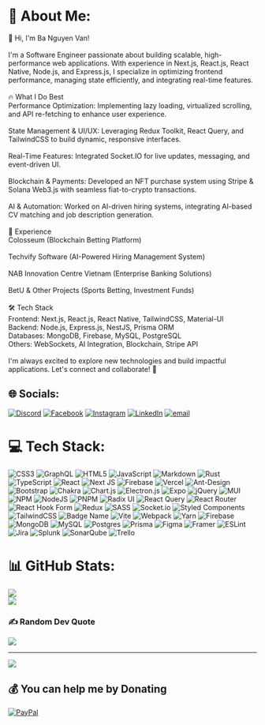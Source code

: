 # 💫 About Me:
🚀 Hi, I'm Ba Nguyen Van!<br><br>I'm a Software Engineer passionate about building scalable, high-performance web applications. With experience in Next.js, React.js, React Native, Node.js, and Express.js, I specialize in optimizing frontend performance, managing state efficiently, and integrating real-time features.<br><br>🔥 What I Do Best<br>Performance Optimization: Implementing lazy loading, virtualized scrolling, and API re-fetching to enhance user experience.<br><br>State Management & UI/UX: Leveraging Redux Toolkit, React Query, and TailwindCSS to build dynamic, responsive interfaces.<br><br>Real-Time Features: Integrated Socket.IO for live updates, messaging, and event-driven UI.<br><br>Blockchain & Payments: Developed an NFT purchase system using Stripe & Solana Web3.js with seamless fiat-to-crypto transactions.<br><br>AI & Automation: Worked on AI-driven hiring systems, integrating AI-based CV matching and job description generation.<br><br>💼 Experience<br>Colosseum (Blockchain Betting Platform)<br><br>Techvify Software (AI-Powered Hiring Management System)<br><br>NAB Innovation Centre Vietnam (Enterprise Banking Solutions)<br><br>BetU & Other Projects (Sports Betting, Investment Funds)<br><br>🛠️ Tech Stack<br>Frontend: Next.js, React.js, React Native, TailwindCSS, Material-UI<br>Backend: Node.js, Express.js, NestJS, Prisma ORM<br>Databases: MongoDB, Firebase, MySQL, PostgreSQL<br>Others: WebSockets, AI Integration, Blockchain, Stripe API<br><br>I'm always excited to explore new technologies and build impactful applications. Let's connect and collaborate! 🚀


## 🌐 Socials:
[![Discord](https://img.shields.io/badge/Discord-%237289DA.svg?logo=discord&logoColor=white)](https://discord.gg/reidnguyen) [![Facebook](https://img.shields.io/badge/Facebook-%231877F2.svg?logo=Facebook&logoColor=white)](https://facebook.com/ba.nguyen278) [![Instagram](https://img.shields.io/badge/Instagram-%23E4405F.svg?logo=Instagram&logoColor=white)](https://instagram.com/ba.nguyen__) [![LinkedIn](https://img.shields.io/badge/LinkedIn-%230077B5.svg?logo=linkedin&logoColor=white)](https://linkedin.com/in/nguyenvanbapc66) [![email](https://img.shields.io/badge/Email-D14836?logo=gmail&logoColor=white)](mailto:nguyenvanbapc66@gmail.com) 

# 💻 Tech Stack:
![CSS3](https://img.shields.io/badge/css3-%231572B6.svg?style=flat&logo=css3&logoColor=white) ![GraphQL](https://img.shields.io/badge/-GraphQL-E10098?style=flat&logo=graphql&logoColor=white) ![HTML5](https://img.shields.io/badge/html5-%23E34F26.svg?style=flat&logo=html5&logoColor=white) ![JavaScript](https://img.shields.io/badge/javascript-%23323330.svg?style=flat&logo=javascript&logoColor=%23F7DF1E) ![Markdown](https://img.shields.io/badge/markdown-%23000000.svg?style=flat&logo=markdown&logoColor=white) ![Rust](https://img.shields.io/badge/rust-%23000000.svg?style=flat&logo=rust&logoColor=white) ![TypeScript](https://img.shields.io/badge/typescript-%23007ACC.svg?style=flat&logo=typescript&logoColor=white) ![React](https://img.shields.io/badge/react-%2320232a.svg?style=flat&logo=react&logoColor=%2361DAFB) ![Next JS](https://img.shields.io/badge/Next-black?style=flat&logo=next.js&logoColor=white) ![Firebase](https://img.shields.io/badge/firebase-%23039BE5.svg?style=flat&logo=firebase) ![Vercel](https://img.shields.io/badge/vercel-%23000000.svg?style=flat&logo=vercel&logoColor=white) ![Ant-Design](https://img.shields.io/badge/-AntDesign-%230170FE?style=flat&logo=ant-design&logoColor=white) ![Bootstrap](https://img.shields.io/badge/bootstrap-%238511FA.svg?style=flat&logo=bootstrap&logoColor=white) ![Chakra](https://img.shields.io/badge/chakra-%234ED1C5.svg?style=flat&logo=chakraui&logoColor=white) ![Chart.js](https://img.shields.io/badge/chart.js-F5788D.svg?style=flat&logo=chart.js&logoColor=white) ![Electron.js](https://img.shields.io/badge/Electron-191970?style=flat&logo=Electron&logoColor=white) ![Expo](https://img.shields.io/badge/expo-1C1E24?style=flat&logo=expo&logoColor=#D04A37) ![jQuery](https://img.shields.io/badge/jquery-%230769AD.svg?style=flat&logo=jquery&logoColor=white) ![MUI](https://img.shields.io/badge/MUI-%230081CB.svg?style=flat&logo=mui&logoColor=white) ![NPM](https://img.shields.io/badge/NPM-%23CB3837.svg?style=flat&logo=npm&logoColor=white) ![NodeJS](https://img.shields.io/badge/node.js-6DA55F?style=flat&logo=node.js&logoColor=white) ![PNPM](https://img.shields.io/badge/pnpm-%234a4a4a.svg?style=flat&logo=pnpm&logoColor=f69220) ![Radix UI](https://img.shields.io/badge/radix%20ui-161618.svg?style=flat&logo=radix-ui&logoColor=white) ![React Query](https://img.shields.io/badge/-React%20Query-FF4154?style=flat&logo=react%20query&logoColor=white) ![React Router](https://img.shields.io/badge/React_Router-CA4245?style=flat&logo=react-router&logoColor=white) ![React Hook Form](https://img.shields.io/badge/React%20Hook%20Form-%23EC5990.svg?style=flat&logo=reacthookform&logoColor=white) ![Redux](https://img.shields.io/badge/redux-%23593d88.svg?style=flat&logo=redux&logoColor=white) ![SASS](https://img.shields.io/badge/SASS-hotpink.svg?style=flat&logo=SASS&logoColor=white) ![Socket.io](https://img.shields.io/badge/Socket.io-black?style=flat&logo=socket.io&badgeColor=010101) ![Styled Components](https://img.shields.io/badge/styled--components-DB7093?style=flat&logo=styled-components&logoColor=white) ![TailwindCSS](https://img.shields.io/badge/tailwindcss-%2338B2AC.svg?style=flat&logo=tailwind-css&logoColor=white) ![Badge Name](https://img.shields.io/badge/tRPC-%232596BE.svg?style=flat&logo=tRPC&logoColor=white) ![Vite](https://img.shields.io/badge/vite-%23646CFF.svg?style=flat&logo=vite&logoColor=white) ![Webpack](https://img.shields.io/badge/webpack-%238DD6F9.svg?style=flat&logo=webpack&logoColor=black) ![Yarn](https://img.shields.io/badge/yarn-%232C8EBB.svg?style=flat&logo=yarn&logoColor=white) ![Firebase](https://img.shields.io/badge/firebase-a08021?style=flat&logo=firebase&logoColor=ffcd34) ![MongoDB](https://img.shields.io/badge/MongoDB-%234ea94b.svg?style=flat&logo=mongodb&logoColor=white) ![MySQL](https://img.shields.io/badge/mysql-4479A1.svg?style=flat&logo=mysql&logoColor=white) ![Postgres](https://img.shields.io/badge/postgres-%23316192.svg?style=flat&logo=postgresql&logoColor=white) ![Prisma](https://img.shields.io/badge/Prisma-3982CE?style=flat&logo=Prisma&logoColor=white) ![Figma](https://img.shields.io/badge/figma-%23F24E1E.svg?style=flat&logo=figma&logoColor=white) ![Framer](https://img.shields.io/badge/Framer-black?style=flat&logo=framer&logoColor=blue) ![ESLint](https://img.shields.io/badge/ESLint-4B3263?style=flat&logo=eslint&logoColor=white) ![Jira](https://img.shields.io/badge/jira-%230A0FFF.svg?style=flat&logo=jira&logoColor=white) ![Splunk](https://img.shields.io/badge/splunk-%23000000.svg?style=flat&logo=splunk&logoColor=white) ![SonarQube](https://img.shields.io/badge/SonarQube-black?style=flat&logo=sonarqube&logoColor=4E9BCD) ![Trello](https://img.shields.io/badge/Trello-%23026AA7.svg?style=flat&logo=Trello&logoColor=white)
# 📊 GitHub Stats:
![](https://github-readme-stats.vercel.app/api?username=nguyenvanbapc66&theme=dracula&hide_border=true&include_all_commits=true&count_private=true)<br/>
![](https://nirzak-streak-stats.vercel.app/?user=nguyenvanbapc66&theme=dracula&hide_border=true)

### ✍️ Random Dev Quote
![](https://quotes-github-readme.vercel.app/api?type=horizontal&theme=radical)

---
[![](https://visitcount.itsvg.in/api?id=nguyenvanbapc66&icon=0&color=0)](https://visitcount.itsvg.in)

  ## 💰 You can help me by Donating
  [![PayPal](https://img.shields.io/badge/PayPal-00457C?style=for-the-badge&logo=paypal&logoColor=white)](https://paypal.me/nguyenvanbapc66@gmail.com) 

  
<!-- Proudly created with GPRM ( https://gprm.itsvg.in ) -->
